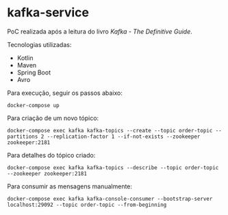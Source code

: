# kafka-service

PoC realizada após a leitura do livro *Kafka - The Definitive Guide*. 

Tecnologias utilizadas:

* Kotlin
* Maven
* Spring Boot 
* Avro


Para execução, seguir os passos abaixo:

```
docker-compose up
```

Para criação de um novo tópico:

```
docker-compose exec kafka kafka-topics --create --topic order-topic --partitions 2 --replication-factor 1 --if-not-exists --zookeeper zookeeper:2181
```

Para detalhes do tópico criado:

```
docker-compose exec kafka kafka-topics --describe --topic order-topic --zookeeper zookeeper:2181
```

Para consumir as mensagens manualmente:

```
docker-compose exec kafka kafka-console-consumer --bootstrap-server localhost:29092 --topic order-topic --from-beginning
```


